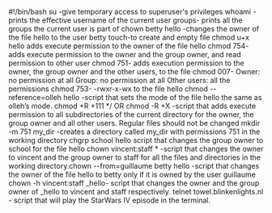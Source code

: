 #!/bin/bash
su -give temporary access to superuser's privileges
whoami -prints the effective username of the current user
groups-  prints all the groups the current user is part of
chown betty hello -changes the owner of the file hello to the user betty
touch-to create and empty file
chmod u+x hello adds execute permission to the owner of the file hello
chmod 754- adds execute permission to the owner and the group owner, and read permission to other user
chmod 751- adds execution permission to the owner, the group owner and the other users, to the file
chmod 007- Owner: no permission at all Group: no permission at all Other users: all the permissions
chmod 753- -rwxr-x-wx to the file hello
chmod --reference=olleh hello  -script that sets the mode of the file hello the same as olleh’s mode.
chmod +R +111 */ OR chmod -R +X  -script that adds execute permission to all subdirectories of the current directory for the owner, the group owner and all other users. Regular files should not be changed
mkdir -m 751 my_dir -creates a directory called my_dir with permissions 751 in the working directory
chgrp school hello script that changes the group owner to school for the file hello
chown vincent:staff * -script that changes the owner to vincent and the group owner to staff for all the files and directories in the working directory.chown  --from=guillaume betty hello -script that changes the owner of the file hello to betty only if it is owned by the user guillaume
chown -h vincent:staff _hello- script that changes the owner and the group owner of _hello to vincent and staff respectively.
telnet towel.blinkenlights.nl - script that will play the StarWars IV episode in the terminal. 
